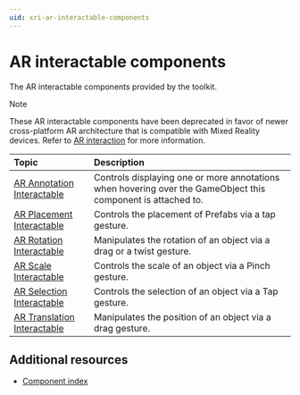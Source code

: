```yaml
---
uid: xri-ar-interactable-components
---
```


# AR interactable components

The AR interactable components provided by the toolkit.

> [!NOTE]
> These AR interactable components have been deprecated in favor of newer cross-platform AR architecture that is compatible with Mixed Reality devices. Refer to [AR interaction](xref:xri-ar-interaction) for more information.

| **Topic**             | **Description**         |
| :-------------------- | :----------------------- |
| [AR Annotation Interactable](ar-annotation-interactable.md)   | Controls displaying one or more annotations when hovering over the GameObject this component is attached to. |
| [AR Placement Interactable](ar-placement-interactable.md)     | Controls the placement of Prefabs via a tap gesture. |
| [AR Rotation Interactable](ar-rotation-interactable.md)       | Manipulates the rotation of an object via a drag or a twist gesture. |
| [AR Scale Interactable](ar-scale-interactable.md)             | Controls the scale of an object via a Pinch gesture. |
| [AR Selection Interactable](ar-selection-interactable.md)     | Controls the selection of an object via a Tap gesture. |
| [AR Translation Interactable](ar-translation-interactable.md) | Manipulates the position of an object via a drag gesture. |

## Additional resources

* [Component index](components.md)
